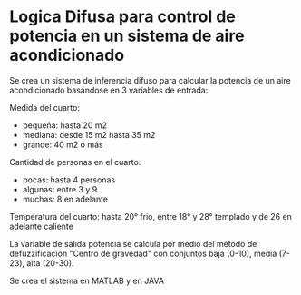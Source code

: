 # Logica Difusa para control de potencia en un sistema de aire acondicionado

Se crea un sistema de inferencia difuso para calcular la potencia de un aire acondicionado basándose en 3 variables de entrada:

Medida del cuarto: 
- pequeña: hasta 20 m2
- mediana: desde 15 m2 hasta 35 m2
- grande: 40 m2 o más    

Cantidad de personas en el cuarto: 
- pocas: hasta 4 personas
- algunas: entre 3 y 9 
- muchas: 8 en adelante 

Temperatura del cuarto: hasta 20° frio, entre 18° y 28° templado y de 26 en adelante caliente  

La variable de salida potencia se calcula por medio del método de defuzzificacion "Centro de gravedad" con conjuntos baja (0-10), media (7-23), alta (20-30).


Se crea el sistema en MATLAB y en JAVA 
